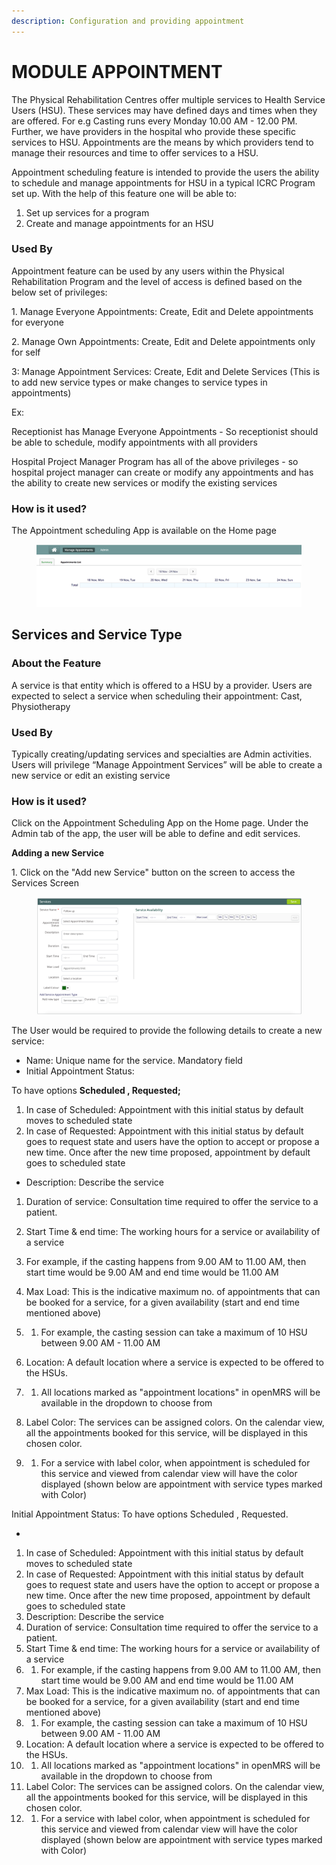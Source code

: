 ```yaml
---
description: Configuration and providing appointment
---
```


# MODULE APPOINTMENT



The Physical Rehabilitation Centres offer multiple services to Health Service Users (HSU). These services may have defined days and times when they are offered. For e.g Casting runs every Monday 10.00 AM - 12.00 PM. Further, we have providers in the hospital who provide these specific services to HSU. Appointments are the means by which providers tend to manage their resources and time to offer services to a HSU.

Appointment scheduling feature is intended to provide the users the ability to schedule and manage appointments for HSU in a typical ICRC Program set up. With the help of this feature one will be able to:

1. Set up services for a program
2. Create and manage appointments for an HSU

### Used By

Appointment feature can be used by any users within the Physical Rehabilitation Program and the level of access is defined based on the below set of privileges:

&#x20;1\. Manage Everyone Appointments: Create, Edit and Delete appointments for everyone

2\. Manage Own Appointments: Create, Edit and Delete appointments only for self

3: Manage Appointment Services: Create, Edit and Delete Services (This is to add new service types or make changes to service types in appointments)

Ex:

Receptionist has Manage Everyone Appointments - So receptionist should be able to schedule, modify appointments with all providers

&#x20;Hospital Project Manager Program has all of the above privileges - so hospital project manager can create or modify any appointments and has the ability to create new services or modify the existing services

### How is it used?

The Appointment scheduling App is available on the Home page

<figure><img src="../.gitbook/assets/image.png" alt=""><figcaption></figcaption></figure>



## Services and Service Type

### About the Feature <a href="#dicdlkkhsp6i" id="dicdlkkhsp6i"></a>

A service is that entity which is offered to a HSU by a provider. Users are expected to select a service when scheduling their appointment: Cast, Physiotherapy

### Used By <a href="#uygw4343bfn5" id="uygw4343bfn5"></a>

Typically creating/updating services and specialties are Admin activities. Users will privilege “Manage Appointment Services” will be able to create a new service or edit an existing service&#x20;

### How is it used?

Click on the Appointment Scheduling App on the Home page. Under the Admin tab of the app, the user will be able to define and edit services.

&#x20;**Adding a new Service**

1\. Click on the "Add new Service" button on the screen to access the Services Screen

<figure><img src="../.gitbook/assets/image (1).png" alt=""><figcaption></figcaption></figure>



The User would be required to provide the following details to create a new service:

* Name: Unique name for the service. Mandatory field
* Initial Appointment Status:&#x20;

To have options **Scheduled , Requested;**

1. In case of Scheduled: Appointment with this initial status by default moves to scheduled state
2. In case of Requested: Appointment with this initial status by default goes to request state and users have the option to accept or propose a new time. Once after the new time proposed, appointment by default goes to scheduled state



* Description: Describe the service

1. Duration of service: Consultation time required to offer the service to a patient.
2. Start Time & end time: The working hours for a service or availability of a service



1. For example, if the casting happens from 9.00 AM to 11.00 AM, then start time would be 9.00 AM and end time would be 11.00 AM
2. Max Load: This is the indicative maximum no. of appointments that can be booked for a service, for a given availability (start and end time mentioned above)
3.
   1. For example, the casting session can take a maximum of 10 HSU between 9.00 AM - 11.00 AM&#x20;
4. Location: A default location where a service is expected to be offered to the HSUs.
5.
   1. All locations marked as "appointment locations" in openMRS will be available in the dropdown to choose from
6. Label Color: The services can be assigned colors. On the calendar view, all the appointments booked for this service, will be displayed in this chosen color.
7.
   1. For a service with label color, when appointment is scheduled for this service and viewed from calendar view will have the color displayed (shown below are appointment with service types marked with Color)

&#x20;

Initial Appointment Status: To have options Scheduled , Requested.

*



1. In case of Scheduled: Appointment with this initial status by default moves to scheduled state
2. In case of Requested: Appointment with this initial status by default goes to request state and users have the option to accept or propose a new time. Once after the new time proposed, appointment by default goes to scheduled state
3. Description: Describe the service
4. Duration of service: Consultation time required to offer the service to a patient.
5. Start Time & end time: The working hours for a service or availability of a service
6.
   1. For example, if the casting happens from 9.00 AM to 11.00 AM, then start time would be 9.00 AM and end time would be 11.00 AM
7. Max Load: This is the indicative maximum no. of appointments that can be booked for a service, for a given availability (start and end time mentioned above)
8.
   1. For example, the casting session can take a maximum of 10 HSU between 9.00 AM - 11.00 AM&#x20;
9. Location: A default location where a service is expected to be offered to the HSUs.
10.
    1. All locations marked as "appointment locations" in openMRS will be available in the dropdown to choose from
11. Label Color: The services can be assigned colors. On the calendar view, all the appointments booked for this service, will be displayed in this chosen color.
12.
    1. For a service with label color, when appointment is scheduled for this service and viewed from calendar view will have the color displayed (shown below are appointment with service types marked with Color)

&#x20;
